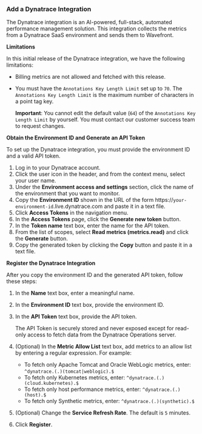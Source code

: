 ### Add a Dynatrace Integration

The Dynatrace integration is an AI-powered, full-stack, automated performance management solution. This integration collects the metrics from a Dynatrace SaaS environment and sends them to Wavefront.

**Limitations**

In this initial release of the Dynatrace integration, we have the following limitations:

* Billing metrics are not allowed and fetched with this release.
* You must have the <code>Annotations Key Length Limit</code> set up to <code>70</code>. The <code>Annotations Key Length Limit</code> is the maximum number of characters in a point tag key.

  **Important**: You cannot edit the default value (<code>64</code>) of the <code>Annotations Key Length Limit</code> by yourself. You must contact our customer success team to request changes.

**Obtain the Environment ID and Generate an API Token**

To set up the Dynatrace integration, you must provide the environment ID and a valid API token. 

1. Log in to your Dynatrace account.
2. Click the user icon in the header, and from the context menu, select your user name.
3. Under the **Environment access and settings** section, click the name of the environment that you want to monitor.
4. Copy the **Environment ID** shown in the URL of the form https://<code>your-environment-id</code>.live.dynatrace.com and paste it in a text file. 
5. Click **Access Tokens** in the navigation menu.
6. In the **Access Tokens** page, click the **Generate new token** button.
7. In the **Token name** text box, enter the name for the API token.
8. From the list of scopes, select **Read metrics (metrics.read)** and click the **Generate** button.
9. Copy the generated token by clicking the **Copy** button and paste it in a text file.

**Register the Dynatrace Integration**

After you copy the environment ID and the generated API token, follow these steps:

1. In the **Name** text box, enter a meaningful name.
2. In the **Environment ID** text box, provide the environment ID.
3. In the **API Token** text box, provide the API token.
  
   The API Token is securely stored and never exposed except for read-only access to fetch data from the Dynatrace Operations server.
   
4. (Optional) In the **Metric Allow List** text box, add metrics to an allow list by entering a regular expression. For example:
   * To fetch only Apache Tomcat and Oracle WebLogic metrics, enter: <code>^dynatrace.(.)(tomcat|weblogic).$</code>
   * To fetch only Kubernetes metrics, enter: <code>^dynatrace.(.)(cloud.kubernetes).$</code>
   * To fetch only host performance metrics, enter: <code>^dynatrace.(.)(host).$</code>
   * To fetch only Synthetic metrics, enter: <code>^dynatrace.(.)(synthetic).$</code>
5. (Optional) Change the **Service Refresh Rate**. The default is `5` minutes.
6. Click **Register**.
